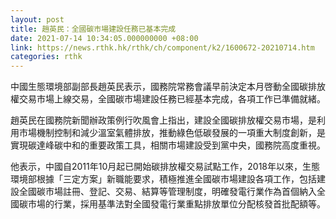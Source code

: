 ```yaml
---
layout: post
title: 趙英民：全國碳市場建設任務已基本完成
date: 2021-07-14 10:34:05.000000000 +08:00
link: https://news.rthk.hk/rthk/ch/component/k2/1600672-20210714.htm
categories: rthk
---
```


中國生態環境部副部長趙英民表示，國務院常務會議早前決定本月啓動全國碳排放權交易市場上線交易，全國碳市場建設任務已經基本完成，各項工作已準備就緒。

趙英民在國務院新聞辦政策例行吹風會上指出，建設全國碳排放權交易市場，是利用市場機制控制和減少溫室氣體排放，推動綠色低碳發展的一項重大制度創新，是實現碳達峰碳中和的重要政策工具，相關市場建設受到黨中央，國務院高度重視。

他表示，中國自2011年10月起已開始碳排放權交易試點工作，2018年以來，生態環境部根據「三定方案」新職能要求，積極推進全國碳市場建設各項工作，包括建設全國碳市場註冊、登記、交易、結算等管理制度，明確發電行業作為首個納入全國碳市場的行業，採用基準法對全國發電行業重點排放單位分配核發首批配額等。
